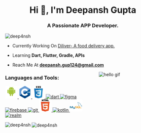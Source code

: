 <h1 align="center">Hi 👋, I'm Deepansh Gupta
 </h1>
<h3 align="center">A Passionate APP Developer.</h3>

<p align="left"> <img src="https://komarev.com/ghpvc/?username=deep4nsh&label=Profile%20views&color=0e75b6&style=flat" alt="deep4nsh" /> </p>

* Currently Working On [Diliver- A food delivery app.](https://github.com/DeeDev69/Diliver.git)

* Learning **Dart, Flutter, Gradle, APIs**

* Reach Me At **deepansh.gup124@gmail.com**
<img align="right" src="https://media4.giphy.com/media/Ll22OhMLAlVDb8UQWe/200w.gif?cid=6c09b9523e4wsa4ms3vwobkfo9ngvidk4je5wdimriy1o4o7&ep=v1_stickers_search&rid=200w.gif&ct=s" alt="hello gif" width="200" height="200">
<h3 align="left">Languages and Tools:</h3>
<p align="left"> <a href="https://developer.android.com" target="_blank" rel="noreferrer"> <img src="https://raw.githubusercontent.com/devicons/devicon/master/icons/android/android-original-wordmark.svg" alt="android" width="40" height="40"/> </a> <a href="https://www.w3schools.com/cpp/" target="_blank" rel="noreferrer"> <img src="https://raw.githubusercontent.com/devicons/devicon/master/icons/cplusplus/cplusplus-original.svg" alt="cplusplus" width="40" height="40"/> </a> <a href="https://www.w3schools.com/css/" target="_blank" rel="noreferrer"> <img src="https://raw.githubusercontent.com/devicons/devicon/master/icons/css3/css3-original-wordmark.svg" alt="css3" width="40" height="40"/> </a> <a href="https://dart.dev" target="_blank" rel="noreferrer"> <img src="https://www.vectorlogo.zone/logos/dartlang/dartlang-icon.svg" alt="dart" width="40" height="40"/> </a> <a href="https://www.figma.com/" target="_blank" rel="noreferrer"> <img src="https://www.vectorlogo.zone/logos/figma/figma-icon.svg" alt="figma" width="40" height="40"/> </a> <a href="https://firebase.google.com/" target="_blank" rel="noreferrer"> <img src="https://www.vectorlogo.zone/logos/firebase/firebase-icon.svg" alt="firebase" width="40" height="40"/> </a> <a href="https://git-scm.com/" target="_blank" rel="noreferrer"> <img src="https://www.vectorlogo.zone/logos/git-scm/git-scm-icon.svg" alt="git" width="40" height="40"/> </a> <a href="https://www.w3.org/html/" target="_blank" rel="noreferrer"> <img src="https://raw.githubusercontent.com/devicons/devicon/master/icons/html5/html5-original-wordmark.svg" alt="html5" width="40" height="40"/> </a> <a href="https://kotlinlang.org" target="_blank" rel="noreferrer"> <img src="https://www.vectorlogo.zone/logos/kotlinlang/kotlinlang-icon.svg" alt="kotlin" width="40" height="40"/> </a> <a href="https://www.mysql.com/" target="_blank" rel="noreferrer"> <img src="https://raw.githubusercontent.com/devicons/devicon/master/icons/mysql/mysql-original-wordmark.svg" alt="mysql" width="40" height="40"/> </a> <a href="https://realm.io/" target="_blank" rel="noreferrer"> <img src="https://raw.githubusercontent.com/bestofjs/bestofjs-webui/8665e8c267a0215f3159df28b33c365198101df5/public/logos/realm.svg" alt="realm" width="40" height="40"/> </a> </p>

<p><img align="left" src="https://github-readme-stats.vercel.app/api/top-langs?username=deep4nsh&show_icons=true&locale=en&layout=compact" alt="deep4nsh" /></p>

<p>&nbsp;<img align="center" src="https://github-readme-stats.vercel.app/api?username=deep4nsh&show_icons=true&locale=en" alt="deep4nsh" /></p>
